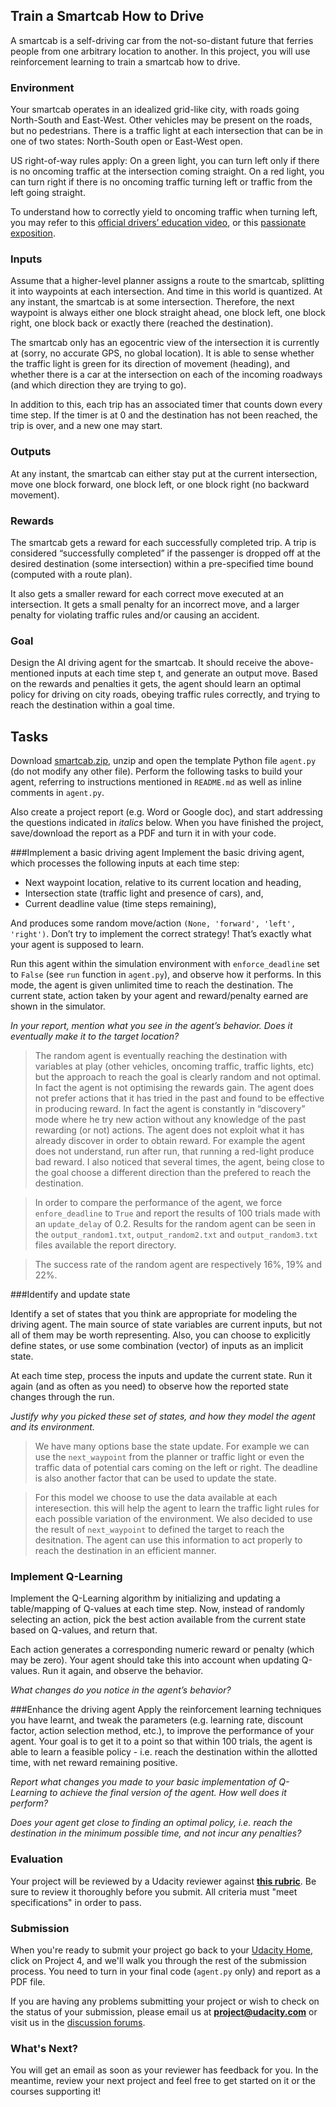 ## Train a Smartcab How to Drive

A smartcab is a self-driving car from the not-so-distant future that ferries people from one arbitrary location to another. In this project, you will use reinforcement learning to train a smartcab how to drive.

### Environment
Your smartcab operates in an idealized grid-like city, with roads going North-South and East-West. Other vehicles may be present on the roads, but no pedestrians. There is a traffic light at each intersection that can be in one of two states: North-South open or East-West open.

US right-of-way rules apply: On a green light, you can turn left only if there is no oncoming traffic at the intersection coming straight. On a red light, you can turn right if there is no oncoming traffic turning left or traffic from the left going straight.

To understand how to correctly yield to oncoming traffic when turning left, you may refer to this [official drivers’ education video](https://www.youtube.com/watch?v=TW0Eq2Q-9Ac), or this [passionate exposition](https://www.youtube.com/watch?v=0EdkxI6NeuA).

### Inputs
Assume that a higher-level planner assigns a route to the smartcab, splitting it into waypoints at each intersection. And time in this world is quantized. At any instant, the smartcab is at some intersection. Therefore, the next waypoint is always either one block straight ahead, one block left, one block right, one block back or exactly there (reached the destination).

The smartcab only has an egocentric view of the intersection it is currently at (sorry, no accurate GPS, no global location). It is able to sense whether the traffic light is green for its direction of movement (heading), and whether there is a car at the intersection on each of the incoming roadways (and which direction they are trying to go).

In addition to this, each trip has an associated timer that counts down every time step. If the timer is at 0 and the destination has not been reached, the trip is over, and a new one may start.

### Outputs
At any instant, the smartcab can either stay put at the current intersection, move one block forward, one block left, or one block right (no backward movement).

### Rewards
The smartcab gets a reward for each successfully completed trip. A trip is considered “successfully completed” if the passenger is dropped off at the desired destination (some intersection) within a pre-specified time bound (computed with a route plan).

It also gets a smaller reward for each correct move executed at an intersection. It gets a small penalty for an incorrect move, and a larger penalty for violating traffic rules and/or causing an accident.

### Goal
Design the AI driving agent for the smartcab. It should receive the above-mentioned inputs at each time step t, and generate an output move. Based on the rewards and penalties it gets, the agent should learn an optimal policy for driving on city roads, obeying traffic rules correctly, and trying to reach the destination within a goal time.

## Tasks

Download [smartcab.zip](https://s3.amazonaws.com/content.udacity-data.com/courses/nd009/projects/smartcab.zip), unzip and open the template Python file `agent.py` (do not modify any other file). Perform the following tasks to build your agent, referring to instructions mentioned in `README.md` as well as inline comments in `agent.py`.

Also create a project report (e.g. Word or Google doc), and start addressing the questions indicated in *italics* below. When you have finished the project, save/download the report as a PDF and turn it in with your code.

###Implement a basic driving agent
Implement the basic driving agent, which processes the following inputs at each time step:

- Next waypoint location, relative to its current location and heading,
- Intersection state (traffic light and presence of cars), and,
- Current deadline value (time steps remaining),

And produces some random move/action `(None, 'forward', 'left', 'right')`. Don’t try to implement the correct strategy! That’s exactly what your agent is supposed to learn.

Run this agent within the simulation environment with `enforce_deadline` set to `False` (see `run` function in `agent.py`), and observe how it performs. In this mode, the agent is given unlimited time to reach the destination. The current state, action taken by your agent and reward/penalty earned are shown in the simulator.

*In your report, mention what you see in the agent’s behavior. Does it eventually make it to the target location?*

> The random agent is eventually reaching the destination with variables at play (other vehicles, oncoming traffic, traffic lights, etc) but the approach to reach the goal is clearly random and not optimal. In fact the agent is not optimising the rewards gain.  The agent does not prefer actions that it has tried in the past and found to be effective in producing reward.  In fact the agent is constantly in “discovery” mode where he try new action without any knowledge of the past rewarding (or not) actions.
The agent does not exploit what it has already discover in order to obtain reward.  For example the agent does not understand, run after run, that running a red-light produce bad reward.
I also noticed that several times, the agent, being close to the goal choose a different direction than the prefered to reach the destination.

> In order to compare the performance of the agent, we force `enfore_deadline` to `True` and report the results of 100 trials made with an `update_delay` of 0.2.
Results for the random agent can be seen in the `output_random1.txt`, `output_random2.txt` and `output_random3.txt` files available the report directory.

> The success rate of the random agent are respectively 16%, 19% and 22%.

###Identify and update state

Identify a set of states that you think are appropriate for modeling the driving agent. The main source of state variables are current inputs, but not all of them may be worth representing. Also, you can choose to explicitly define states, or use some combination (vector) of inputs as an implicit state.

At each time step, process the inputs and update the current state. Run it again (and as often as you need) to observe how the reported state changes through the run.

*Justify why you picked these set of states, and how they model the agent and its environment.*

> We have many options base the state update.  For example we can use the `next_waypoint` from the planner or traffic light or even the traffic data of potential cars coming on the left or right.  The deadline is also another factor that can be used to update the state.

> For this model we choose to use the data available at each interesection.  this will help the agent to learn the traffic light rules for each possible variation of the environment.
We also decided to use the result of `next_waypoint` to defined the target to reach the desitnation.  The agent can use this information to act properly to reach the destination in an efficient manner.


### Implement Q-Learning
Implement the Q-Learning algorithm by initializing and updating a table/mapping of Q-values at each time step. Now, instead of randomly selecting an action, pick the best action available from the current state based on Q-values, and return that.

Each action generates a corresponding numeric reward or penalty (which may be zero). Your agent should take this into account when updating Q-values.
Run it again, and observe the behavior.

*What changes do you notice in the agent’s behavior?*

###Enhance the driving agent
Apply the reinforcement learning techniques you have learnt, and tweak the parameters (e.g. learning rate, discount factor, action selection method, etc.), to improve the performance of your agent. Your goal is to get it to a point so that within 100 trials, the agent is able to learn a feasible policy - i.e. reach the destination within the allotted time, with net reward remaining positive.

*Report what changes you made to your basic implementation of Q-Learning to achieve the final version of the agent. How well does it perform?*

*Does your agent get close to finding an optimal policy, i.e. reach the destination in the minimum possible time, and not incur any penalties?*

### Evaluation

Your project will be reviewed by a Udacity reviewer against **<a href="https://docs.google.com/document/d/1ifFWrkX-Kwhi2cKJJ_Qa0PYgPqWlJnBJK-cQGDbTvAY/pub" target="_blank">this rubric</a>**. Be sure to review it thoroughly before you submit. All criteria must "meet specifications" in order to pass.

### Submission
When you're ready to submit your project go back to your <a href="https://www.udacity.com/me" target="_blank">Udacity Home</a>, click on Project 4, and we'll walk you through the rest of the submission process. You need to turn in your final code (`agent.py` only) and report as a PDF file.

If you are having any problems submitting your project or wish to check on the status of your submission, please email us at **project@udacity.com** or visit us in the <a href="http://discussions.udacity.com" target="_blank">discussion forums</a>.

### What's Next?
You will get an email as soon as your reviewer has feedback for you. In the meantime, review your next project and feel free to get started on it or the courses supporting it!